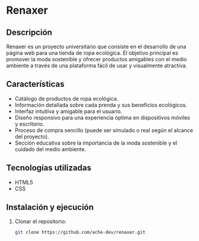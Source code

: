 # Renaxer

## Descripción
Renaxer es un proyecto universitario que consiste en el desarrollo de una página web para una tienda de ropa ecológica. El objetivo principal es promover la moda sostenible y ofrecer productos amigables con el medio ambiente a través de una plataforma fácil de usar y visualmente atractiva.

## Características
- Catálogo de productos de ropa ecológica.
- Información detallada sobre cada prenda y sus beneficios ecológicos.
- Interfaz intuitiva y amigable para el usuario.
- Diseño responsivo para una experiencia óptima en dispositivos móviles y escritorio.
- Proceso de compra sencillo (puede ser simulado o real según el alcance del proyecto).
- Sección educativa sobre la importancia de la moda sostenible y el cuidado del medio ambiente.

## Tecnologías utilizadas
- HTML5
- CSS

## Instalación y ejecución
1. Clonar el repositorio:
   ```bash
   git clone https://github.com/ache-dev/renaxer.git
